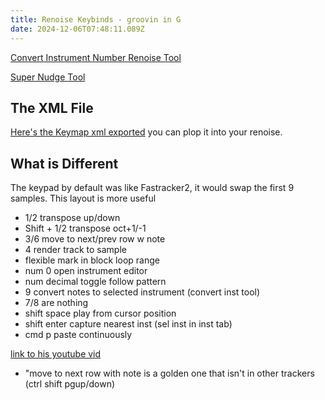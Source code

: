 ```yaml
---
title: Renoise Keybinds - groovin in G
date: 2024-12-06T07:48:11.089Z
---
```

[Convert Instrument Number Renoise Tool](https://www.renoise.com/sites/default/files/tools/ledger.scripts.ConvertInstrumentNumber_V1.12.xrnx) 

[Super Nudge Tool](https://forum.renoise.com/uploads/default/original/2X/2/2da0f463bb052e183412e6eb0388a880c6b51957.xrnx)

## The XML File

[Here's the Keymap xml exported](https://www.dropbox.com/scl/fi/97ln7a7r0a9mp1lcmjss9/renoise-keybinds-groovin.xml?rlkey=xsb0fx6dov8w6z7as615efm4o&st=ib6hewzp&dl=0) you can plop it into your renoise.

## What is Different

The keypad by default was like Fastracker2, it would swap the first 9 samples.
This layout is more useful

* 1/2 transpose up/down
* Shift + 1/2 transpose oct+1/-1
* 3/6 move to next/prev row w note
* 4 render track to sample
* flexible mark in block loop range
* num 0 open instrument editor
* num decimal toggle follow pattern
* 9 convert notes to selected instrument (convert inst tool)
* 7/8 are nothing
* shift space play from cursor position
* shift enter capture nearest inst (sel inst in inst tab)
* cmd p paste continuously 

[](https://static.wixstatic.com/media/ec66df_ba5d5e413ba1444bb9e822f684033fb2~mv2.png/v1/fill/w_308,h_308,al_c,q_85,usm_0.66_1.00_0.01,enc_avif,quality_auto/Renoiise%20Help%20Guides%202.png)

[link to his youtube vid](https://www.youtube.com/watch?v=KMBLYDmPU6Q)

* "move to next row with note is a golden one that isn't in other trackers (ctrl shift pgup/down)